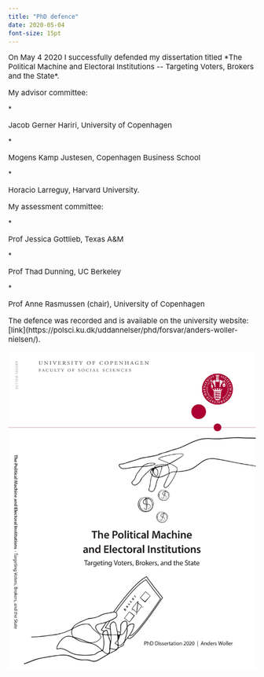 ```yaml
---
title: "PhD defence"
date: 2020-05-04
font-size: 15pt
---
```


<p style="font-size:15px">On May 4 2020 I successfully defended my dissertation titled *The Political Machine and Electoral Institutions -- Targeting Voters, Brokers and the State*.</p>

<p style="font-size:15px">My advisor committee:</p>
* <p style="font-size:15px">Jacob Gerner Hariri, University of Copenhagen</p>
* <p style="font-size:15px">Mogens Kamp Justesen, Copenhagen Business School</p>
* <p style="font-size:15px">Horacio Larreguy, Harvard University.</p>


<p style="font-size:15px">My assessment committee:</p>
* <p style="font-size:15px">Prof Jessica Gottlieb, Texas A&M</p>
* <p style="font-size:15px">Prof Thad Dunning, UC Berkeley</p>
* <p style="font-size:15px">Prof Anne Rasmussen (chair), University of Copenhagen</p>

<p style="font-size:15px">The defence was recorded and is available on the university website: [link](https://polsci.ku.dk/uddannelser/phd/forsvar/anders-woller-nielsen/).</p>

![GitHub Logo](/images/frontpage.jpg)
